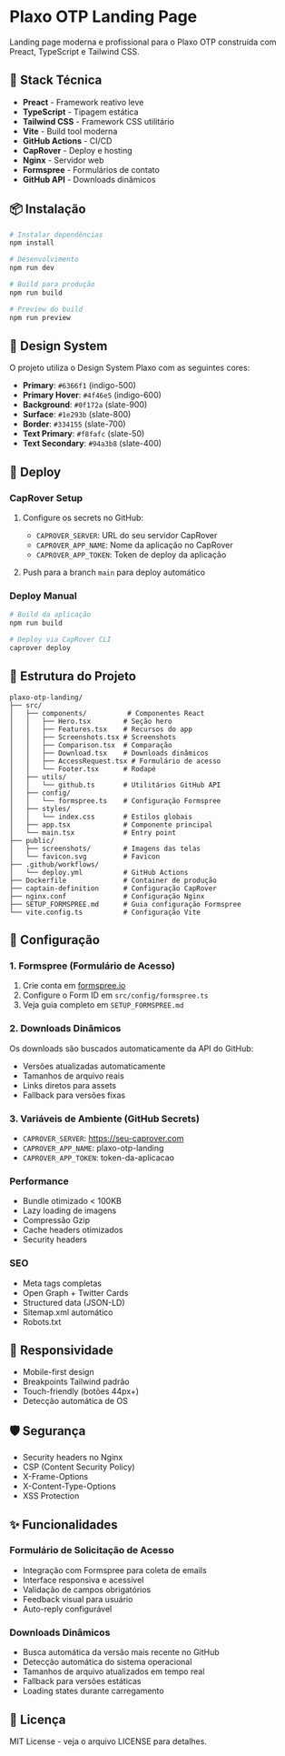 # Plaxo OTP Landing Page

Landing page moderna e profissional para o Plaxo OTP construída com Preact, TypeScript e Tailwind CSS.

## 🚀 Stack Técnica

- **Preact** - Framework reativo leve
- **TypeScript** - Tipagem estática
- **Tailwind CSS** - Framework CSS utilitário
- **Vite** - Build tool moderna
- **GitHub Actions** - CI/CD
- **CapRover** - Deploy e hosting
- **Nginx** - Servidor web
- **Formspree** - Formulários de contato
- **GitHub API** - Downloads dinâmicos

## 📦 Instalação

```bash
# Instalar dependências
npm install

# Desenvolvimento
npm run dev

# Build para produção
npm run build

# Preview do build
npm run preview
```

## 🎨 Design System

O projeto utiliza o Design System Plaxo com as seguintes cores:

- **Primary**: `#6366f1` (indigo-500)
- **Primary Hover**: `#4f46e5` (indigo-600)
- **Background**: `#0f172a` (slate-900)
- **Surface**: `#1e293b` (slate-800)
- **Border**: `#334155` (slate-700)
- **Text Primary**: `#f8fafc` (slate-50)
- **Text Secondary**: `#94a3b8` (slate-400)

## 🚀 Deploy

### CapRover Setup

1. Configure os secrets no GitHub:

   - `CAPROVER_SERVER`: URL do seu servidor CapRover
   - `CAPROVER_APP_NAME`: Nome da aplicação no CapRover
   - `CAPROVER_APP_TOKEN`: Token de deploy da aplicação

2. Push para a branch `main` para deploy automático

### Deploy Manual

```bash
# Build da aplicação
npm run build

# Deploy via CapRover CLI
caprover deploy
```

## 📁 Estrutura do Projeto

```
plaxo-otp-landing/
├── src/
│   ├── components/          # Componentes React
│   │   ├── Hero.tsx        # Seção hero
│   │   ├── Features.tsx    # Recursos do app
│   │   ├── Screenshots.tsx # Screenshots
│   │   ├── Comparison.tsx  # Comparação
│   │   ├── Download.tsx    # Downloads dinâmicos
│   │   ├── AccessRequest.tsx # Formulário de acesso
│   │   └── Footer.tsx      # Rodapé
│   ├── utils/
│   │   └── github.ts       # Utilitários GitHub API
│   ├── config/
│   │   └── formspree.ts    # Configuração Formspree
│   ├── styles/
│   │   └── index.css       # Estilos globais
│   ├── app.tsx             # Componente principal
│   └── main.tsx            # Entry point
├── public/
│   ├── screenshots/        # Imagens das telas
│   └── favicon.svg         # Favicon
├── .github/workflows/
│   └── deploy.yml          # GitHub Actions
├── Dockerfile              # Container de produção
├── captain-definition      # Configuração CapRover
├── nginx.conf              # Configuração Nginx
├── SETUP_FORMSPREE.md      # Guia configuração Formspree
└── vite.config.ts          # Configuração Vite
```

## 🔧 Configuração

### 1. Formspree (Formulário de Acesso)

1. Crie conta em [formspree.io](https://formspree.io)
2. Configure o Form ID em `src/config/formspree.ts`
3. Veja guia completo em `SETUP_FORMSPREE.md`

### 2. Downloads Dinâmicos

Os downloads são buscados automaticamente da API do GitHub:

- Versões atualizadas automaticamente
- Tamanhos de arquivo reais
- Links diretos para assets
- Fallback para versões fixas

### 3. Variáveis de Ambiente (GitHub Secrets)

- `CAPROVER_SERVER`: https://seu-caprover.com
- `CAPROVER_APP_NAME`: plaxo-otp-landing
- `CAPROVER_APP_TOKEN`: token-da-aplicacao

### Performance

- Bundle otimizado < 100KB
- Lazy loading de imagens
- Compressão Gzip
- Cache headers otimizados
- Security headers

### SEO

- Meta tags completas
- Open Graph + Twitter Cards
- Structured data (JSON-LD)
- Sitemap.xml automático
- Robots.txt

## 📱 Responsividade

- Mobile-first design
- Breakpoints Tailwind padrão
- Touch-friendly (botões 44px+)
- Detecção automática de OS

## 🛡️ Segurança

- Security headers no Nginx
- CSP (Content Security Policy)
- X-Frame-Options
- X-Content-Type-Options
- XSS Protection

## ✨ Funcionalidades

### Formulário de Solicitação de Acesso

- Integração com Formspree para coleta de emails
- Interface responsiva e acessível
- Validação de campos obrigatórios
- Feedback visual para usuário
- Auto-reply configurável

### Downloads Dinâmicos

- Busca automática da versão mais recente no GitHub
- Detecção automática do sistema operacional
- Tamanhos de arquivo atualizados em tempo real
- Fallback para versões estáticas
- Loading states durante carregamento

## 📄 Licença

MIT License - veja o arquivo LICENSE para detalhes.

